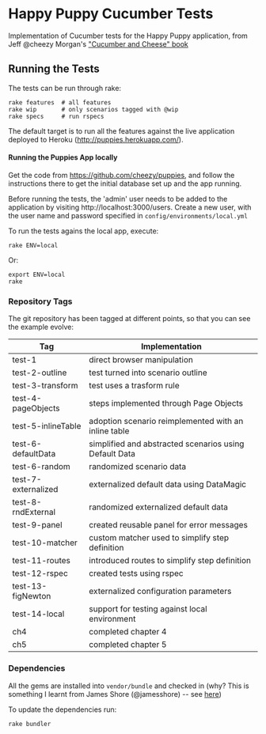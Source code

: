 # Happy Puppy Cucumber Tests

Implementation of Cucumber tests for the Happy Puppy application, from Jeff @cheezy Morgan's ["Cucumber and Cheese" book](https://leanpub.com/cucumber_and_cheese)

## Running the Tests

The tests can be run through rake:

```
rake features  # all features
rake wip       # only scenarios tagged with @wip
rake specs     # run rspecs
```

The default target is to run all the features against the live application deployed to Heroku (http://puppies.herokuapp.com/).

#### Running the Puppies App locally

Get the code from https://github.com/cheezy/puppies, and follow the instructions there to get the initial database set up and the app running.

Before running the tests, the 'admin' user needs to be added to the application by visiting http://localhost:3000/users. Create a new user, with the user name and password specified in ```config/environments/local.yml```

To run the tests agains the local app, execute:

```
rake ENV=local
```
Or:
```
export ENV=local
rake
```

### Repository Tags

The git repository has been tagged at different points, so that you can see the example evolve:

Tag                 | Implementation
------------------- | ------------------------------------------------------
test-1              | direct browser manipulation
test-2-outline      | test turned into scenario outline
test-3-transform    | test uses a trasform rule
test-4-pageObjects  | steps implemented through Page Objects
test-5-inlineTable  | adoption scenario reimplemented with an inline table
test-6-defaultData  | simplified and abstracted scenarios using Default Data
test-6-random       | randomized scenario data
test-7-externalized | externalized default data using DataMagic
test-8-rndExternal  | randomized externalized default data
test-9-panel        | created reusable panel for error messages
test-10-matcher     | custom matcher used to simplify step definition
test-11-routes      | introduced routes to simplify step definition
test-12-rspec       | created tests using rspec
test-13-figNewton   | externalized configuration parameters
test-14-local       | support for testing against local environment
ch4                 | completed chapter 4
ch5                 | completed chapter 5

### Dependencies

All the gems are installed into ```vendor/bundle``` and checked in (why? This is something I learnt from James Shore (@jamesshore) -- see [here](http://www.letscodejavascript.com/v3/blog/2014/12/the_reliable_build))

To update the dependencies run:

```
rake bundler
```
